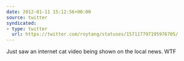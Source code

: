 ```yaml
---
date: 2012-01-11 15:12:56+00:00
source: twitter
syndicated:
- type: twitter
  url: https://twitter.com/roytang/statuses/157117797195976705/
---
```


Just saw an internet cat video being shown on the local news. WTF